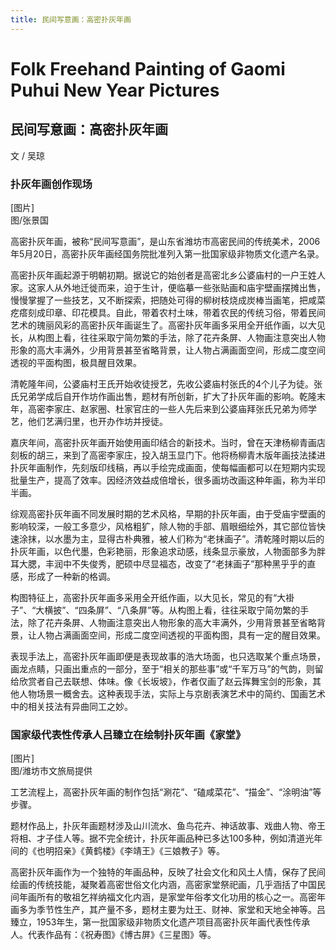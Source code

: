```yaml
---
title: 民间写意画：高密扑灰年画
---
```

# Folk Freehand Painting of Gaomi Puhui New Year Pictures  
## 民间写意画：高密扑灰年画  
文 / 吴琼  

### 扑灰年画创作现场  
[图片]  
图/张景国  

高密扑灰年画，被称“民间写意画”，是山东省潍坊市高密民间的传统美术，2006年5月20日，高密扑灰年画经国务院批准列入第一批国家级非物质文化遗产名录。  

高密扑灰年画起源于明朝初期。据说它的始创者是高密北乡公婆庙村的一户王姓人家。这家人从外地迁徙而来，迫于生计，便临摹一些张贴画和庙宇壁画摆摊出售，慢慢掌握了一些技艺，又不断探索，把随处可得的柳树枝烧成炭棒当画笔，把咸菜疙瘩刻成印章、印花模具。自此，带着农村土味，带着农民的传统习俗，带着民间艺术的瑰丽风彩的高密扑灰年画诞生了。高密扑灰年画多采用全开纸作画，以大见长，从构图上看，往往采取宁简勿繁的手法，除了花卉条屏、人物画注意突出人物形象的高大丰满外，少用背景甚至省略背景，让人物占满画面空间，形成二度空间透视的平面构图，极具醒目效果。  

清乾隆年间，公婆庙村王氏开始收徒授艺，先收公婆庙村张氏的4个儿子为徒。张氏兄弟学成后自开作坊作画出售，题材有所创新，扩大了扑灰年画的影响。乾隆末年，高密李家庄、赵家圈、杜家官庄的一些人先后来到公婆庙拜张氏兄弟为师学艺，他们艺满归里，也开办作坊并授徒。  

嘉庆年间，高密扑灰年画开始使用画印结合的新技术。当时，曾在天津杨柳青画店刻板的胡三，来到了高密李家庄，投入胡玉显门下。他将杨柳青木版年画技法揉进扑灰年画制作，先刻版印线稿，再以手绘完成画面，使每幅画都可以在短期内实现批量生产，提高了效率。因经济效益成倍增长，很多画坊改画这种年画，称为半印半画。  

综观高密扑灰年画不同发展时期的艺术风格，早期的扑灰年画，由于受庙宇壁画的影响较深，一般工多意少，风格粗犷，除人物的手部、眉眼细绘外，其它部位皆快速涂抹，以水墨为主，显得古朴典雅，被人们称为“老抹画子”。清乾隆时期以后的扑灰年画，以色代墨，色彩艳丽，形象追求动感，线条显示豪放，人物面部多为胖耳大腮，丰润中不失俊秀，肥硕中尽显福态，改变了“老抹画子”那种黑乎乎的直感，形成了一种新的格调。  

构图特征上，高密扑灰年画多采用全开纸作画，以大见长，常见的有“大褂子”、“大横披”、“四条屏”、“八条屏”等。从构图上看，往往采取宁简勿繁的手法，除了花卉条屏、人物画注意突出人物形象的高大丰满外，少用背景甚至省略背景，让人物占满画面空间，形成二度空间透视的平面构图，具有一定的醒目效果。  

表现手法上，高密扑灰年画即便是表现故事的浩大场面，也只选取某个重点场景，画龙点睛，只画出重点的一部分，至于“相关的那些事”或“千军万马”的气韵，则留给欣赏者自己去联想、体味。像《长坂坡》，作者仅画了赵云挥舞宝剑的形象，其他人物场景一概舍去。这种表现手法，实际上与京剧表演艺术中的简约、国画艺术中的相关技法有异曲同工之妙。  

### 国家级代表性传承人吕臻立在绘制扑灰年画《家堂》  
[图片]  
图/潍坊市文旅局提供  

工艺流程上，高密扑灰年画的制作包括“涮花”、“磕咸菜花”、“描金”、“涂明油”等步骤。  

题材作品上，扑灰年画题材涉及山川流水、鱼鸟花卉、神话故事、戏曲人物、帝王将相、才子佳人等。据不完全统计，扑灰年画品种已多达100多种，例如清道光年间的《也明招亲》《黄鹤楼》《李靖王》《三娘教子》等。  

高密扑灰年画作为一个独特的年画品种，反映了社会文化和风土人情，保存了民间绘画的传统技能，凝聚着高密世俗文化内涵，高密家堂祭祀画，几乎涵括了中国民间年画所有的敬祖乞祥纳福文化内涵，是家堂年俗孝文化功用的核心之一。高密年画多为季节性生产，其产量不多，题材主要为灶王、财神、家堂和天地全神等。吕臻立，1953年生，第一批国家级非物质文化遗产项目高密扑灰年画代表性传承人。代表作品有：《祝寿图》《博古屏》《三星图》等。